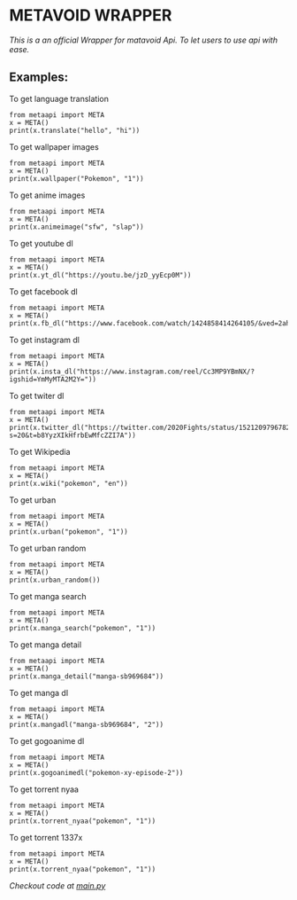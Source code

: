 # **METAVOID WRAPPER**


_This is a an official Wrapper for matavoid Api. To let users to use api with ease._


## Examples:

To get language translation 

```
from metaapi import META
x = META()
print(x.translate("hello", "hi"))
```

To get wallpaper images

```
from metaapi import META
x = META()
print(x.wallpaper("Pokemon", "1"))
```

To get anime images

```
from metaapi import META
x = META()
print(x.animeimage("sfw", "slap"))
```

To get youtube dl

```
from metaapi import META
x = META()
print(x.yt_dl("https://youtu.be/jzD_yyEcp0M"))
```

To get facebook dl

```
from metaapi import META
x = META()
print(x.fb_dl("https://www.facebook.com/watch/1424858414264105/&ved=2ahUKEwjQ1b6Vt9D3AhXLSWwGHd2rDxEQo7QBegQIAxAB&usg=AOvVaw0Cw1hhGO9eVB5PUERZGeY6"))
```

To get instagram dl

```
from metaapi import META
x = META()
print(x.insta_dl("https://www.instagram.com/reel/Cc3MP9YBmNX/?igshid=YmMyMTA2M2Y="))
```

To get twiter dl

```
from metaapi import META
x = META()
print(x.twitter_dl("https://twitter.com/2020Fights/status/1521209796782919680?s=20&t=b8YyzXIkHfrbEwMfcZZI7A"))
```

To get  Wikipedia 


```
from metaapi import META
x = META()
print(x.wiki("pokemon", "en"))
```

To get urban 


```
from metaapi import META
x = META()
print(x.urban("pokemon", "1"))
```

To get urban random


```
from metaapi import META
x = META()
print(x.urban_random())
```

To get manga search


```
from metaapi import META
x = META()
print(x.manga_search("pokemon", "1"))
```

To get manga detail


```
from metaapi import META
x = META()
print(x.manga_detail("manga-sb969684"))
```

To get manga dl


```
from metaapi import META
x = META()
print(x.mangadl("manga-sb969684", "2"))
```

To get gogoanime dl


```
from metaapi import META
x = META()
print(x.gogoanimedl("pokemon-xy-episode-2"))
```

To get torrent nyaa


```
from metaapi import META
x = META()
print(x.torrent_nyaa("pokemon", "1"))
```

To get torrent 1337x


```
from metaapi import META
x = META()
print(x.torrent_nyaa("pokemon", "1"))
```

<i>Checkout code at <a href="github.com/metavoidteam/MetaVoidApi-Py/blob/master/main.py">main.py</a></i>
